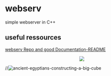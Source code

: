 # webserv
simple webserver in C++

## useful ressources

[webserv Repo and good Documentation-README](https://github.com/Kaydooo/Webserv_42)

<p align="center">
  <img src="https://i.ibb.co/KLYyZHL/ancient-egyptians-constructing-a-big-cube.png" />
</p>

//![ancient-egyptians-constructing-a-big-cube](https://github.com/NULL-Term1nat0r/webserv/assets/109620716/1e04f412-6679-4304-8624-ef6bada4c8c2)
